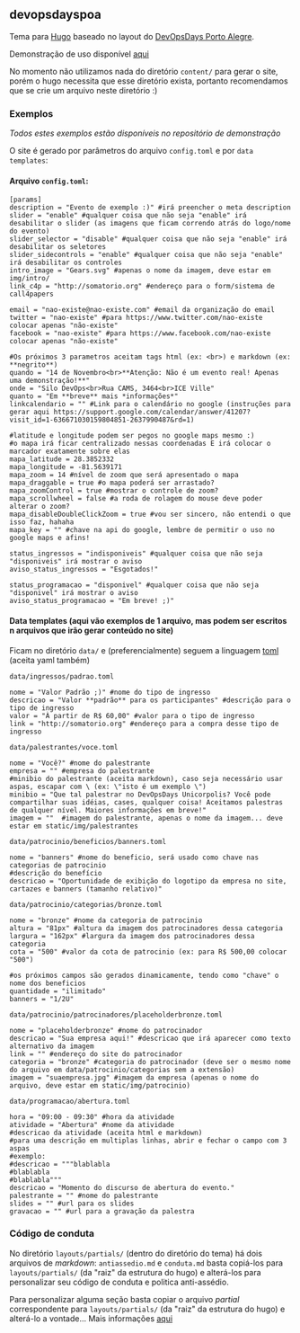 ## devopsdayspoa
Tema para [Hugo](http://gohugo.io) baseado no layout do [DevOpsDays Porto Alegre](http://poa.devopsdays.com.br).

Demonstração de uso disponível [aqui](https://github.com/somatorio/demo-devopsdayspoa)

No momento não utilizamos nada do diretório `content/` para gerar o site, porém o hugo necessita que esse diretório exista, portanto recomendamos que se crie um arquivo neste diretório :)


### Exemplos
*Todos estes exemplos estão disponíveis no repositório de demonstração*

O site é gerado por parâmetros do arquivo `config.toml` e por `data templates`:  

#### Arquivo `config.toml`:
```
[params]
description = "Evento de exemplo :)" #irá preencher o meta description
slider = "enable" #qualquer coisa que não seja "enable" irá desabilitar o slider (as imagens que ficam correndo atrás do logo/nome do evento)
slider_selector = "disable" #qualquer coisa que não seja "enable" irá desabilitar os seletores
slider_sidecontrols = "enable" #qualquer coisa que não seja "enable" irá desabilitar os controles
intro_image = "Gears.svg" #apenas o nome da imagem, deve estar em img/intro/
link_c4p = "http://somatorio.org" #endereço para o form/sistema de call4papers

email = "nao-existe@nao-existe.com" #email da organização do email
twitter = "nao-existe" #para https://www.twitter.com/nao-existe colocar apenas "não-existe"
facebook = "nao-existe" #para https://www.facebook.com/nao-existe colocar apenas "não-existe"

#Os próximos 3 parametros aceitam tags html (ex: <br>) e markdown (ex: **negrito**)
quando = "14 de Novembro<br>**Atenção: Não é um evento real! Apenas uma demonstração!**"
onde = "Silo DevOps<br>Rua CAMS, 3464<br>ICE Ville"
quanto = "Em **breve** mais *informações*"
linkcalendario = "" #Link para o calendário no google (instruções para gerar aqui https://support.google.com/calendar/answer/41207?visit_id=1-636671030159804851-2637990487&rd=1)

#latitude e longitude podem ser pegos no google maps mesmo :)
#o mapa irá ficar centralizado nessas coordenadas E irá colocar o marcador exatamente sobre elas
mapa_latitude = 28.3852332
mapa_longitude = -81.5639171
mapa_zoom = 14 #nível de zoom que será apresentado o mapa
mapa_draggable = true #o mapa poderá ser arrastado?
mapa_zoomControl = true #mostrar o controle de zoom?
mapa_scrollwheel = false #a roda de rolagem do mouse deve poder alterar o zoom?
mapa_disableDoubleClickZoom = true #vou ser sincero, não entendi o que isso faz, hahaha
mapa_key = "" #chave na api do google, lembre de permitir o uso no google maps e afins!

status_ingressos = "indisponiveis" #qualquer coisa que não seja "disponiveis" irá mostrar o aviso
aviso_status_ingressos = "Esgotados!"

status_programacao = "disponivel" #qualquer coisa que não seja "disponivel" irá mostrar o aviso
aviso_status_programacao = "Em breve! ;)"
```

#### Data templates (aqui vão exemplos de 1 arquivo, mas podem ser escritos n arquivos que irão gerar conteúdo no site)

Ficam no diretório `data/` e (preferencialmente) seguem a linguagem [toml](https://github.com/toml-lang/toml) (aceita yaml também)

`data/ingressos/padrao.toml`
```
nome = "Valor Padrão ;)" #nome do tipo de ingresso
descricao = "Valor **padrão** para os participantes" #descrição para o tipo de ingresso
valor = "À partir de R$ 60,00" #valor para o tipo de ingresso
link = "http://somatorio.org" #endereço para a compra desse tipo de ingresso
```

`data/palestrantes/voce.toml`
```
nome = "Você?" #nome do palestrante
empresa = "" #empresa do palestrante
#minibio do palestrante (aceita markdown), caso seja necessário usar aspas, escapar com \ (ex: \"isto é um exemplo \")
minibio = "Que tal palestrar no DevOpsDays Unicorpolis? Você pode compartilhar suas idéias, cases, qualquer coisa! Aceitamos palestras de qualquer nível. Maiores informações em breve!"
imagem = ""  #imagem do palestrante, apenas o nome da imagem... deve estar em static/img/palestrantes
```

`data/patrocinio/beneficios/banners.toml`
```
nome = "banners" #nome do beneficio, será usado como chave nas categorias de patrocinio
#descrição do benefício
descricao = "Oportunidade de exibição do logotipo da empresa no site, cartazes e banners (tamanho relativo)"
```

`data/patrocinio/categorias/bronze.toml`
```
nome = "bronze" #nome da categoria de patrocinio
altura = "81px" #altura da imagem dos patrocinadores dessa categoria
largura = "162px" #largura da imagem dos patrocinadores dessa categoria
cota = "500" #valor da cota de patrocinio (ex: para R$ 500,00 colocar "500")

#os próximos campos são gerados dinamicamente, tendo como "chave" o nome dos beneficios
quantidade = "ilimitado"
banners = "1/2U"
```

`data/patrocinio/patrocinadores/placeholderbronze.toml`
```
nome = "placeholderbronze" #nome do patrocinador
descricao = "Sua empresa aqui!" #descricao que irá aparecer como texto alternativo da imagem
link = "" #endereço do site do patrocinador
categoria = "bronze" #categoria do patrocinador (deve ser o mesmo nome do arquivo em data/patrocinio/categorias sem a extensão)
imagem = "suaempresa.jpg" #imagem da empresa (apenas o nome do arquivo, deve estar em static/img/patrocinio)
```

`data/programacao/abertura.toml`
```
hora = "09:00 - 09:30" #hora da atividade
atividade = "Abertura" #nome da atividade
#descricao da atividade (aceita html e markdown)
#para uma descrição em multiplas linhas, abrir e fechar o campo com 3 aspas
#exemplo:
#descricao = """blablabla
#blablabla
#blablabla"""
descricao = "Momento do discurso de abertura do evento."
palestrante = "" #nome do palestrante
slides = "" #url para os slides
gravacao = "" #url para a gravação da palestra

```

### Código de conduta
No diretório `layouts/partials/` (dentro do diretório do tema) há dois arquivos de *markdown*: `antiassedio.md` e `conduta.md` basta copiá-los para `layouts/partials/` (da "raiz" da estrutura do hugo) e alterá-los para personalizar seu código de conduta e politica anti-assédio.

Para personalizar alguma seção basta copiar o arquivo *partial* correspondente para `layouts/partials/` (da "raiz" da estrutura do hugo) e alterá-lo a vontade... Mais informações [aqui](http://gohugo.io/themes/customizing/)
